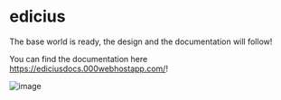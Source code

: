 # edicius

The base world is ready, the design and the documentation will follow!

You can find the documentation here https://ediciusdocs.000webhostapp.com/!


![image](https://user-images.githubusercontent.com/56882255/152868469-263b56f1-7dd1-448b-a422-5d0bac932f98.png)
